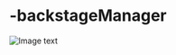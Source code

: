 # -backstageManager
  ![Image text](https://raw.github.com/fj1203/repositpry/master/-backstageManager/img-folder/11.png)  
